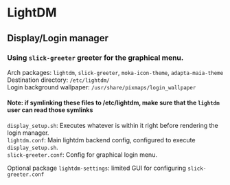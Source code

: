 # LightDM

## Display/Login manager

### Using `slick-greeter` greeter for the graphical menu.  

Arch packages: `lightdm`, `slick-greeter`, `moka-icon-theme`, `adapta-maia-theme`
Destination directory: `/etc/lightdm/`  
Login background wallpaper: `/usr/share/pixmaps/login_wallpaper`

#### Note: if symlinking these files to /etc/lightdm, make sure that the `lightdm` user can read those symlinks 

`display_setup.sh`: Executes whatever is within it right before rendering the login manager.  
`lightdm.conf`: Main lightdm backend config, configured to execute `display_setup.sh`.  
`slick-greeter.conf`: Config for graphical login menu.  

Optional package `lightdm-settings`: limited GUI for configuring `slick-greeter.conf`  